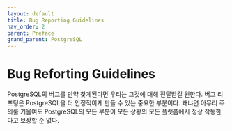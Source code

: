 ```yaml
---
layout: default
title: Bug Reporting Guidelines
nav_order: 2
parent: Preface
grand_parent: PostgreSQL
---
```


# Bug Reforting Guidelines

PostgreSQL의 버그를 만약 찾게된다면 우리는 그것에 대해 전달받길 원한다. 버그 리포팅은 PostgreSQL을 더 안정적이게 만들 수 있는 중요한 부분이다. 왜냐면 아무리 주의룰 기울여도 PostgreSQL의 모든 부분이 모든 상황의 모든 플랫폼에서 정상 작동한다고 보장할 순 없다.

